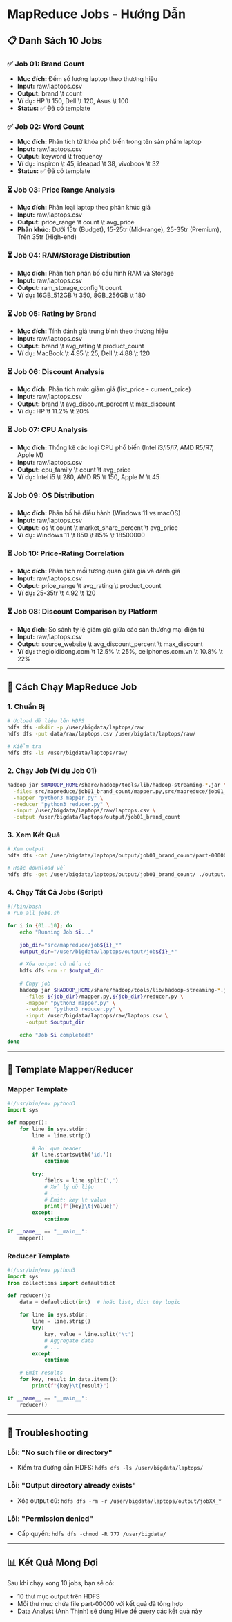 # MapReduce Jobs - Hướng Dẫn

## 📋 Danh Sách 10 Jobs

### ✅ Job 01: Brand Count
- **Mục đích:** Đếm số lượng laptop theo thương hiệu
- **Input:** raw/laptops.csv
- **Output:** brand \t count
- **Ví dụ:** HP \t 150, Dell \t 120, Asus \t 100
- **Status:** ✅ Đã có template

### ✅ Job 02: Word Count  
- **Mục đích:** Phân tích từ khóa phổ biến trong tên sản phẩm laptop
- **Input:** raw/laptops.csv
- **Output:** keyword \t frequency
- **Ví dụ:** inspiron \t 45, ideapad \t 38, vivobook \t 32
- **Status:** ✅ Đã có template

### ⏳ Job 03: Price Range Analysis
- **Mục đích:** Phân loại laptop theo phân khúc giá
- **Input:** raw/laptops.csv
- **Output:** price_range \t count \t avg_price
- **Phân khúc:** Dưới 15tr (Budget), 15-25tr (Mid-range), 25-35tr (Premium), Trên 35tr (High-end)

### ⏳ Job 04: RAM/Storage Distribution
- **Mục đích:** Phân tích phân bố cấu hình RAM và Storage
- **Input:** raw/laptops.csv
- **Output:** ram_storage_config \t count
- **Ví dụ:** 16GB_512GB \t 350, 8GB_256GB \t 180

### ⏳ Job 05: Rating by Brand
- **Mục đích:** Tính đánh giá trung bình theo thương hiệu
- **Input:** raw/laptops.csv
- **Output:** brand \t avg_rating \t product_count
- **Ví dụ:** MacBook \t 4.95 \t 25, Dell \t 4.88 \t 120

### ⏳ Job 06: Discount Analysis
- **Mục đích:** Phân tích mức giảm giá (list_price - current_price)
- **Input:** raw/laptops.csv
- **Output:** brand \t avg_discount_percent \t max_discount
- **Ví dụ:** HP \t 11.2% \t 20%

### ⏳ Job 07: CPU Analysis
- **Mục đích:** Thống kê các loại CPU phổ biến (Intel i3/i5/i7, AMD R5/R7, Apple M)
- **Input:** raw/laptops.csv
- **Output:** cpu_family \t count \t avg_price
- **Ví dụ:** Intel i5 \t 280, AMD R5 \t 150, Apple M \t 45

### ⏳ Job 09: OS Distribution
- **Mục đích:** Phân bố hệ điều hành (Windows 11 vs macOS)
- **Input:** raw/laptops.csv
- **Output:** os \t count \t market_share_percent \t avg_price
- **Ví dụ:** Windows 11 \t 850 \t 85% \t 18500000

### ⏳ Job 10: Price-Rating Correlation
- **Mục đích:** Phân tích mối tương quan giữa giá và đánh giá
- **Input:** raw/laptops.csv
- **Output:** price_range \t avg_rating \t product_count
- **Ví dụ:** 25-35tr \t 4.92 \t 120

### ⏳ Job 08: Discount Comparison by Platform
- **Mục đích:** So sánh tỷ lệ giảm giá giữa các sàn thương mại điện tử
- **Input:** raw/laptops.csv
- **Output:** source_website \t avg_discount_percent \t max_discount
- **Ví dụ:** thegioididong.com \t 12.5% \t 25%, cellphones.com.vn \t 10.8% \t 22%

---

## 🚀 Cách Chạy MapReduce Job

### 1. Chuẩn Bị
```bash
# Upload dữ liệu lên HDFS
hdfs dfs -mkdir -p /user/bigdata/laptops/raw
hdfs dfs -put data/raw/laptops.csv /user/bigdata/laptops/raw/

# Kiểm tra
hdfs dfs -ls /user/bigdata/laptops/raw/
```

### 2. Chạy Job (Ví dụ Job 01)
```bash
hadoop jar $HADOOP_HOME/share/hadoop/tools/lib/hadoop-streaming-*.jar \
  -files src/mapreduce/job01_brand_count/mapper.py,src/mapreduce/job01_brand_count/reducer.py \
  -mapper "python3 mapper.py" \
  -reducer "python3 reducer.py" \
  -input /user/bigdata/laptops/raw/laptops.csv \
  -output /user/bigdata/laptops/output/job01_brand_count
```

### 3. Xem Kết Quả
```bash
# Xem output
hdfs dfs -cat /user/bigdata/laptops/output/job01_brand_count/part-00000

# Hoặc download về
hdfs dfs -get /user/bigdata/laptops/output/job01_brand_count/ ./output/
```

### 4. Chạy Tất Cả Jobs (Script)
```bash
#!/bin/bash
# run_all_jobs.sh

for i in {01..10}; do
    echo "Running Job $i..."
    
    job_dir="src/mapreduce/job${i}_*"
    output_dir="/user/bigdata/laptops/output/job${i}_*"
    
    # Xóa output cũ nếu có
    hdfs dfs -rm -r $output_dir
    
    # Chạy job
    hadoop jar $HADOOP_HOME/share/hadoop/tools/lib/hadoop-streaming-*.jar \
      -files ${job_dir}/mapper.py,${job_dir}/reducer.py \
      -mapper "python3 mapper.py" \
      -reducer "python3 reducer.py" \
      -input /user/bigdata/laptops/raw/laptops.csv \
      -output $output_dir
    
    echo "Job $i completed!"
done
```

---

## 📝 Template Mapper/Reducer

### Mapper Template
```python
#!/usr/bin/env python3
import sys

def mapper():
    for line in sys.stdin:
        line = line.strip()
        
        # Bỏ qua header
        if line.startswith('id,'):
            continue
        
        try:
            fields = line.split(',')
            # Xử lý dữ liệu
            # ...
            # Emit: key \t value
            print(f"{key}\t{value}")
        except:
            continue

if __name__ == "__main__":
    mapper()
```

### Reducer Template
```python
#!/usr/bin/env python3
import sys
from collections import defaultdict

def reducer():
    data = defaultdict(int)  # hoặc list, dict tùy logic
    
    for line in sys.stdin:
        line = line.strip()
        try:
            key, value = line.split('\t')
            # Aggregate data
            # ...
        except:
            continue
    
    # Emit results
    for key, result in data.items():
        print(f"{key}\t{result}")

if __name__ == "__main__":
    reducer()
```

---

## 🐛 Troubleshooting

### Lỗi: "No such file or directory"
- Kiểm tra đường dẫn HDFS: `hdfs dfs -ls /user/bigdata/laptops/`

### Lỗi: "Output directory already exists"
- Xóa output cũ: `hdfs dfs -rm -r /user/bigdata/laptops/output/jobXX_*`

### Lỗi: "Permission denied"
- Cấp quyền: `hdfs dfs -chmod -R 777 /user/bigdata/`

---

## 📊 Kết Quả Mong Đợi

Sau khi chạy xong 10 jobs, bạn sẽ có:
- 10 thư mục output trên HDFS
- Mỗi thư mục chứa file part-00000 với kết quả đã tổng hợp
- Data Analyst (Anh Thịnh) sẽ dùng Hive để query các kết quả này
